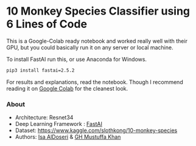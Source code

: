 # 10 Monkey Species Classifier using 6 Lines of Code

This is a Google-Colab ready notebook and worked really well with their GPU, but you could basically run it on any server or local machine.

To install FastAI run this, or use Anaconda for Windows.
```bash
pip3 install fastai=2.5.2
```

For results and explanations, read the notebook. Though I recommend reading it on [Google Colab](https://colab.research.google.com/drive/1iY_SoK2oFrgx6k_kKHv-HK331Oc4IiuT?usp=sharing) for the cleanest look.

### About
- Architecture: Resnet34
- Deep Learning Framework : [FastAI](https://www.fast.ai/)
- Dataset: https://www.kaggle.com/slothkong/10-monkey-species
- Authors: [Isa AlDoseri](https://www.linkedin.com/in/isadoseri/) & [GH Mustuffa Khan](https://www.linkedin.com/in/khanmustuffa011/)
